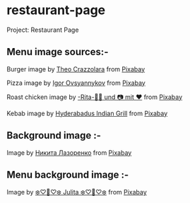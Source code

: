 # restaurant-page
Project: Restaurant Page

## Menu image sources:-
Burger image by <a href="https://pixabay.com/users/theocrazzolara-10197635/?utm_source=link-attribution&utm_medium=referral&utm_campaign=image&utm_content=4614022">Theo Crazzolara</a> from <a href="https://pixabay.com//?utm_source=link-attribution&utm_medium=referral&utm_campaign=image&utm_content=4614022">Pixabay</a>

Pizza image by <a href="https://pixabay.com/users/igorovsyannykov-6222956/?utm_source=link-attribution&utm_medium=referral&utm_campaign=image&utm_content=3007395">Igor Ovsyannykov</a> from <a href="https://pixabay.com//?utm_source=link-attribution&utm_medium=referral&utm_campaign=image&utm_content=3007395">Pixabay</a>

Roast chicken image by <a href="https://pixabay.com/users/ritae-19628/?utm_source=link-attribution&utm_medium=referral&utm_campaign=image&utm_content=4110212">-Rita-👩‍🍳 und 📷 mit ❤</a> from <a href="https://pixabay.com//?utm_source=link-attribution&utm_medium=referral&utm_campaign=image&utm_content=4110212">Pixabay</a>

Kebab image by <a href="https://pixabay.com/users/thehyderabadindiangril-35370494/?utm_source=link-attribution&utm_medium=referral&utm_campaign=image&utm_content=7924618">Hyderabadus Indian Grill</a> from <a href="https://pixabay.com//?utm_source=link-attribution&utm_medium=referral&utm_campaign=image&utm_content=7924618">Pixabay</a>

## Background image :-
Image by <a href="https://pixabay.com/users/nikitozawr-1671370/?utm_source=link-attribution&utm_medium=referral&utm_campaign=image&utm_content=2709499">Никита Лазоренко</a> from <a href="https://pixabay.com//?utm_source=link-attribution&utm_medium=referral&utm_campaign=image&utm_content=2709499">Pixabay</a>

## Menu background image :-
Image by <a href="https://pixabay.com/users/pasja1000-6355831/?utm_source=link-attribution&utm_medium=referral&utm_campaign=image&utm_content=3291359">❄️♡💛♡❄️ Julita ❄️♡💛♡❄️</a> from <a href="https://pixabay.com//?utm_source=link-attribution&utm_medium=referral&utm_campaign=image&utm_content=3291359">Pixabay</a>